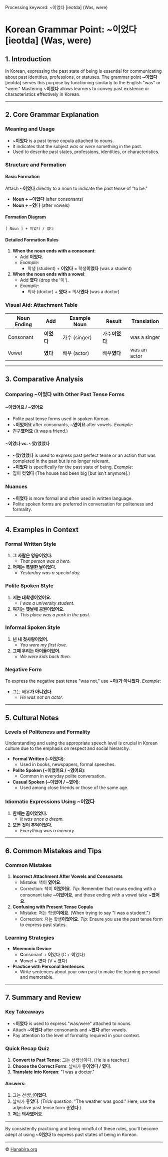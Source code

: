 Processing keyword: ~이었다 [ieotda] (Was, were)
# Korean Grammar Point: ~이었다 [ieotda] (Was, were)

## 1. Introduction
In Korean, expressing the past state of being is essential for communicating about past identities, professions, or statuses. The grammar point **~이었다** [ieotda] serves this purpose by functioning similarly to the English "was" or "were." Mastering **~이었다** allows learners to convey past existence or characteristics effectively in Korean.

---
## 2. Core Grammar Explanation
### Meaning and Usage
- **~이었다** is a past tense copula attached to nouns.
- It indicates that the subject *was* or *were* something in the past.
- Used to describe past states, professions, identities, or characteristics.
### Structure and Formation
#### Basic Formation
Attach **~이었다** directly to a noun to indicate the past tense of "to be."
- **Noun + ~이었다** (after consonants)
- **Noun + ~였다** (after vowels)
#### Formation Diagram
```plaintext
[ Noun ] + 이었다 / 였다
```
#### Detailed Formation Rules
1. **When the noun ends with a consonant**:
   - Add **이었다**.
   - *Example*:
     - 학생 (student) + **이었다** = 학생**이었다** (was a student)
2. **When the noun ends with a vowel**:
   - Add **였다** (drop the '이').
   - *Example*:
     - 의사 (doctor) + **였다** = 의사**였다** (was a doctor)
### Visual Aid: Attachment Table
| Noun Ending | Add         | Example Noun | Result         | Translation       |
|-------------|-------------|--------------|----------------|-------------------|
| Consonant   | **이었다**  | 가수 (singer) | 가수**이었다**  | was a singer      |
| Vowel       | **였다**    | 배우 (actor)  | 배우**였다**    | was an actor      |
---
## 3. Comparative Analysis
### Comparing ~이었다 with Other Past Tense Forms
#### ~이었어요 / ~였어요
- Polite past tense forms used in spoken Korean.
- **~이었어요** after consonants, **~였어요** after vowels.
*Example*:
- 친구**였어요** (It was a friend.)
#### ~이었다 vs. ~았/었었다
- **~았/었었다** is used to express past perfect tense or an action that was completed in the past but is no longer relevant.
- **~이었다** is specifically for the past state of being.
*Example*:
- 집이 컸**었다** (The house had been big [but isn't anymore].)
### Nuances
- **~이었다** is more formal and often used in written language.
- Polite spoken forms are preferred in conversation for politeness and formality.
---
## 4. Examples in Context
### Formal Written Style
1. **그 사람은 영웅이었다.**
   - *That person was a hero.*
2. **어제는 특별한 날이었다.**
   - *Yesterday was a special day.*
### Polite Spoken Style
1. **저는 대학생이었어요.**
   - *I was a university student.*
2. **여기는 옛날에 공원이었어요.**
   - *This place was a park in the past.*
### Informal Spoken Style
1. **넌 내 첫사랑이었어.**
   - *You were my first love.*
2. **그때 우리는 아이들이었어.**
   - *We were kids back then.*
### Negative Form
To express the negative past tense "was not," use **~이/가 아니었다**.
*Example*:
- 그는 배우**가 아니었다**.
  - *He was not an actor.*
---
## 5. Cultural Notes
### Levels of Politeness and Formality
Understanding and using the appropriate speech level is crucial in Korean culture due to the emphasis on respect and social hierarchy.
- **Formal Written (~이었다)**:
  - Used in books, newspapers, formal speeches.
- **Polite Spoken (~이었어요 / ~였어요)**:
  - Common in everyday polite conversation.
- **Casual Spoken (~이었어 / ~였어)**:
  - Used among close friends or those of the same age.
### Idiomatic Expressions Using ~이었다
1. **한때는 꿈이었었다.**
   - *It was once a dream.*
2. **모든 것이 추억이었다.**
   - *Everything was a memory.*
---
## 6. Common Mistakes and Tips
### Common Mistakes
1. **Incorrect Attachment After Vowels and Consonants**
   - Mistake: 책이 **였어요**.
   - Correction: 책이 **이었어요**.
   *Tip*: Remember that nouns ending with a consonant take **~이었어요**, and those ending with a vowel take **~였어요**.
2. **Confusing with Present Tense Copula**
   - Mistake: 저는 학생**이에요**. (When trying to say "I was a student.")
   - Correction: 저는 학생**이었어요**.
   *Tip*: Ensure you use the past tense form to express past states.
### Learning Strategies
- **Mnemonic Device**:
  - **C**onsonant + **이**었다 (C + **이**었다)
  - **V**owel + 였다 (V + 였다)
- **Practice with Personal Sentences**:
  - Write sentences about your own past to make the learning personal and memorable.
---
## 7. Summary and Review
### Key Takeaways
- **~이었다** is used to express "was/were" attached to nouns.
- Attach **~이었다** after consonants and **~였다** after vowels.
- Pay attention to the level of formality required in your context.
### Quick Recap Quiz
1. **Convert to Past Tense**: 그는 선생님이다. (He is a teacher.)
2. **Choose the Correct Form**: 날씨가 좋**이었다 / 였다**.
3. **Translate into Korean**: "I was a doctor."
#### Answers:
1. 그는 선생님**이었다**.
2. 날씨가 좋**았다**. (*Trick question*: "The weather was good." Here, use the adjective past tense form 좋**았다**.)
3. **저는 의사였어요**.
---
By consistently practicing and being mindful of these rules, you'll become adept at using **~이었다** to express past states of being in Korean.


---
© [Hanabira.org](https://hanabira.org)
